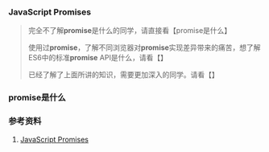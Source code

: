 ### JavaScript Promises

> 完全不了解**promise**是什么的同学，请直接看【promise是什么】
>
> 使用过**promise**，了解不同浏览器对**promise**实现差异带来的痛苦，想了解ES6中的标准**promise** API是什么，请看【】
>
> 已经了解了上面所讲的知识，需要更加深入的同学。请看【】

### promise是什么


### 参考资料
1.  [JavaScript Promises](http://www.html5rocks.com/en/tutorials/es6/promises/)
